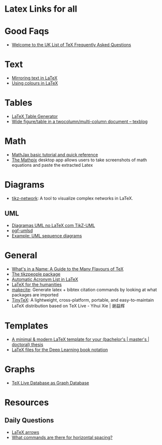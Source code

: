 # Latex Links for all

# Good Faqs

* [Welcome to the UK List of TeX Frequently Asked Questions](http://www.tex.ac.uk)

# Text

* [Mirroring text in LaTeX](http://texblog.org/2013/11/19/mirroring-text-in-latex/)
* [Using colours in LaTeX](https://www.sharelatex.com/learn/Using_colours_in_LaTeX)

# Tables

* [LaTeX Table Generator](https://www.tablesgenerator.com/)
* [Wide figure/table in a twocolumn/multi-column document – texblog](https://texblog.org/2012/07/30/single-column-figuretable-in-a-two-multi-column-environment/)

# Math

* [MathJax basic tutorial and quick reference](https://math.meta.stackexchange.com/questions/5020/mathjax-basic-tutorial-and-quick-reference)
* [The Mathpix](https://mathpix.com/) desktop app allows users to take screenshots of math equations and paste the extracted Latex

# Diagrams

* [tikz-network](https://github.com/hackl/tikz-network): A tool to visualize complex networks in LaTeX.

## UML

* [Diagramas UML no LaTeX com TikZ-UML ](https://latexbr.blogspot.com.br/2013/03/diagramas-uml-no-latex-com-tikz-uml.html)
* [pgf-umlsd](https://github.com/xuyuan/pgf-umlsd)
* [Example: UML sequence diagrams](http://www.texample.net/tikz/examples/pgf-umlsd/)

# General

 * [What's in a Name: A Guide to the Many Flavours of TeX](https://www.overleaf.com/blog/500-whats-in-a-name-a-guide-to-the-many-flavours-of-tex#.WQsuiYFv-Ef)
 * [The tikzpeople package](http://mirror.hmc.edu/ctan/graphics/pgf/contrib/tikzpeople/tikzpeople.pdf)
 * [Automatic Acronym List in LaTeX](https://www.overleaf.com/latex/examples/automatic-acronym-list-in-latex/dzvxfzpsjrmm#.WQSGfYFv-Ef)
 * [LaTeX for the humanities](https://www.overleaf.com/blog/636-guest-blog-post-latex-for-the-humanities#.WrUK3RRVXxQ.twitter)
* [makecite](https://github.com/adrn/makecite): Generate latex + bibtex citation commands by looking at what packages are imported
* [TinyTeX](https://yihui.name/tinytex/): A lightweight, cross-platform, portable, and easy-to-maintain LaTeX distribution based on TeX Live - Yihui Xie | 谢益辉

# Templates

* [A minimal & modern LaTeX template for your (bachelor's | master's | doctoral) thesis](https://github.com/Submanifold/latex-mimosis)
* [LaTeX files for the Deep Learning book notation](https://github.com/goodfeli/dlbook_notation)

# Graphs

* [TeX Live Database as Graph Database](https://www.preining.info/blog/2018/10/tex-live-database-as-graph-database/)

# Resources

## Daily Questions

* [LaTeX arrows](http://www.sascha-frank.com/Arrow/latex-arrows.html)
* [What commands are there for horizontal spacing?](https://tex.stackexchange.com/questions/74353/what-commands-are-there-for-horizontal-spacing)

